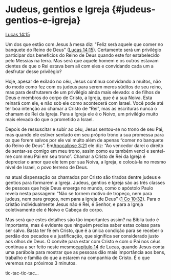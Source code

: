 # **Judeus, gentios e Igreja** {#judeus-gentios-e-igreja}

[Lucas 14:15](http://bibliaonline.com.br/acf/lc/14/15)

Um dos que estão com Jesus à mesa diz: &quot;Feliz será aquele que comer no banquete do Reino de Deus&quot; ([Lucas 14:15](http://bibliaonline.com.br/acf/lc/14/15)). Certamente será um privilégio participar dos benefícios do Reino de Deus quando este for estabelecido pelo Messias na terra. Mas será que aquele homem e os outros estavam cientes de que o Rei estava bem ali com eles e convidando cada um a desfrutar desse privilégio?

Hoje, apesar de exilado no céu, Jesus continua convidando a muitos, não do modo como fez com os judeus para serem meros súditos de seu reino, mas para desfrutarem de um privilégio ainda mais elevado: o de filhos de Deus e membros do corpo de Cristo, a Igreja, que é a sua Noiva. Esta reinará com ele, e não sob ele como acontecerá com Israel. Você pode até ter boa intenção ao chamar a Cristo de “Rei”, mas as escrituras nunca o chamam de Rei da Igreja. Para a Igreja ele é o Noivo, um privilégio muito mais elevado do que o prometido a Israel.

Depois de ressuscitar e subir ao céu, Jesus sentou-se no trono de seu Pai, mas quando ele estiver sentado em seu próprio trono a sua promessa para os que forem salvos por ele vai muito além de apenas “comer no banquete do Reino de Deus”. Em[Apocalipse 3:21](http://bibliaonline.com.br/acf/ap/3/21) ele diz: “Ao vencedor darei o direito de sentar-se comigo em meu trono, assim como eu também venci e sentei-me com meu Pai em seu trono”. Chamar a Cristo de Rei da Igreja é depreciar o amor que ele tem por sua Noiva, a Igreja, e colocá-la no mesmo nível de Israel, o povo terreno de Deus.

na atual dispensação os chamados por Cristo são tirados dentre judeus e gentios para formarem a Igreja. Judeus, gentios e Igreja são as três classes de pessoas que hoje Deus enxerga no mundo, como o apóstolo Paulo revela nesta passagem: “Não se tornem motivo de tropeço, nem para judeus, nem para gregos, nem para a igreja de Deus” ([1 Co 10:32](http://bibliaonline.com.br/acf/1co/10/32)). Para o cristão individualmente Jesus não é Rei, é Senhor, e para a Igreja coletivamente ele é Noivo e Cabeça do corpo.

Mas será que estes detalhes são tão importantes assim? na Bíblia tudo é importante, mas é evidente que ninguém precisa saber estas coisas para ser salvo. Basta ter fé em Cristo, que é a única condição para se receber o perdão dos pecados e a justificação, que significa ser considerado justo aos olhos de Deus. O convite para estar com Cristo e com o Pai nos céus continua a ser feito neste mesmo[capítulo 14](http://bibliaonline.com.br/acf/lc/14) de Lucas, quando Jesus conta uma parábola para mostrar que as pessoas dão mais importância aos bens, trabalho e família do que a estarem na companhia de Cristo. É o que veremos nos próximos 3 minutos.

tic-tac-tic-tac...